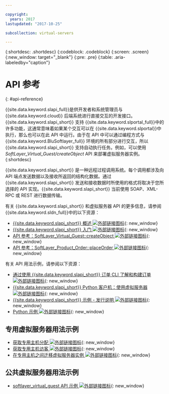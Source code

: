 ```yaml
---

copyright:
  years: 2017
lastupdated: "2017-10-25"

subcollection: virtual-servers

---
```


{:shortdesc: .shortdesc}
{:codeblock: .codeblock}
{:screen: .screen}
{:new_window: target="_blank"}
{:pre: .pre}
{:table: .aria-labeledby="caption"}

# API 参考
{: #api-reference}

{{site.data.keyword.slapi_full}}是供开发者和系统管理员与 {{site.data.keyword.cloud}} 后端系统进行直接交互的开发接口。{{site.data.keyword.slapi_short}} 支持 {{site.data.keyword.slportal_full}}中的许多功能，这通常意味着如果某个交互可以在 {{site.data.keyword.slportal}}中执行，那么也可以在此 API 中运行。由于在 API 中可以通过编程方式与 {{site.data.keyword.BluSoftlayer_full}} 环境的所有部分进行交互，所以 {{site.data.keyword.slapi_short}} 支持自动执行任务。例如，可以使用 *SoftLayer_Virtual_Guest/createObject* API 来部署虚拟服务器实例。
{:shortdesc}

{{site.data.keyword.slapi_short}} 是一种远程过程调用系统。每个调用都涉及向 API 端点发送数据以及接收所返回的结构化数据。通过 {{site.data.keyword.slapi_short}} 发送和接收数据时所使用的格式将取决于您所选择的 API 实现。{{site.data.keyword.slapi_short}} 当前使用 SOAP、XML-RPC 或 REST 进行数据传输。

有关 {{site.data.keyword.slapi_short}} 和虚拟服务器 API 的更多信息，请参阅 {{site.data.keyword.sldn_full}}中的以下资源：
* [{{site.data.keyword.slapi_short}} 概述 ![外部链接图标](../icons/launch-glyph.svg "外部链接图标")](https://softlayer.github.io/reference/softlayerapi/){: new_window}
* [ {{site.data.keyword.slapi_short}} 入门 ![外部链接图标](../icons/launch-glyph.svg "外部链接图标")](https://softlayer.github.io/article/getting-started/){: new_window}
* [API 参考：SoftLayer_Virtual_Guest::createObject ![外部链接图标](../icons/launch-glyph.svg "外部链接图标")](https://softlayer.github.io/reference/services/SoftLayer_Virtual_Guest/createObject/){: new_window}
* [API 参考：SoftLayer_Product_Order::placeOrder ![外部链接图标](../icons/launch-glyph.svg "外部链接图标")](https://softlayer.github.io/reference/services/SoftLayer_Product_Order/placeOrder/){: new_window}

有关 API 用法示例，请参阅以下资源：
* [通过使用 {{site.data.keyword.slapi_short}} 订单 CLI 了解和构建订单 ![外部链接图标](../icons/launch-glyph.svg "外部链接图标")](https://softlayer.github.io/article/understanding-ordering/){: new_window}
* [{{site.data.keyword.slapi_short}} Python 客户机：使用虚拟服务器 ![外部链接图标](../icons/launch-glyph.svg "外部链接图标")](http://softlayer-python.readthedocs.io/en/latest/cli/vs.html){: new_window}
* [{{site.data.keyword.slapi_short}} 示例 - 发行说明 ![外部链接图标](../icons/launch-glyph.svg "外部链接图标")](https://softlayer.github.io/){: new_window}
* [Python 示例 ![外部链接图标](../icons/launch-glyph.svg "外部链接图标")](https://softlayer.github.io/python/){: new_window}

## 专用虚拟服务器用法示例
* [获取专用主机分配 ![外部链接图标](../icons/launch-glyph.svg "外部链接图标")](https://softlayer.github.io/python/getDediHostAllocation/){: new_window}
* [获取专用主机访客 ![外部链接图标](../icons/launch-glyph.svg "外部链接图标")](https://softlayer.github.io/python/getDedicatedHostGuests/){: new_window}
* [在专用主机之间迁移虚拟服务器实例 ![外部链接图标](../icons/launch-glyph.svg "外部链接图标")](https://softlayer.github.io/python/migrateDedicatedHost.py/){: new_window}

## 公共虚拟服务器用法示例
* [softlayer_virtual_guest API 示例 ![外部链接图标](../icons/launch-glyph.svg "外部链接图标")](https://softlayer.github.io/classes/softlayer_virtual_guest/){: new_window}
